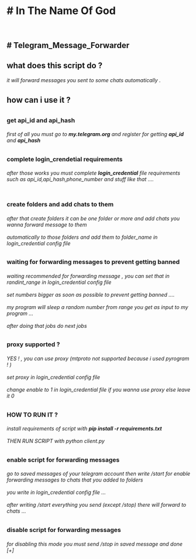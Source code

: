 <h1># In The Name Of God</h1><br>
<h2># Telegram_Message_Forwarder</h2>
<h2>what does this script do ?</h2>
<h6>it will forward messages you sent to some chats automatically .</h6>
<h2>how can i use it ?</h2>
<h6>
<h3> get api_id and api_hash </h3>
<h6>
first of all you must go to <b>my.telegram.org</b> and register for getting <b>api_id</b> and <b>api_hash</b><br>
</h6>
<h3> complete login_crendetial requirements </h3>
<h6>
after those works you must complete <b>login_credential</b> file requirements such as api_id,api_hash,phone_number and stuff like that ....<br><br>
</h6>
<h3> create folders and add chats to them</h3>
<h6>
after that create folders it can be one folder or more and add chats you wanna forward message to them<br><br>automatically to those folders and add them to folder_name in login_credential config file
</h6>
<h3> waiting for forwarding messages to prevent getting banned </h3>
<h6>
waiting recommended for forwarding message , you can set that in randint_range in login_credential config file<br><br>
set numbers bigger as soon as possible to prevent getting banned ....<br><br>
my program will sleep a random number from range you get as input to my program ...<br><br>
after doing that jobs do next jobs
</h6>
<h3>proxy supported ? </h3>
<h6>YES ! , you can use proxy (mtproto not supported because i used pyrogram ! ) <br><br> set proxy in login_credential config file<br><br>
change enable to 1 in login_credential file if you wanna use proxy else leave it 0
</h6>
<h3> HOW TO RUN IT ? </h3>
<h6>install requirements of script with <b>pip install -r requirements.txt</b><br><br>
THEN RUN SCRIPT with python client.py </h6>
<h3>enable script for forwarding messages</h3>
<h6>
go to saved messages of your telegram account then write /start for enable forwarding messages to chats that you added to folders <br><br> you write in login_credential config file ...<br><br>
after writing /start everything you send (except /stop) there will forward to chats ...
</h6>
<h3>disable script for forwarding messages </h3>
<h6>
for disabling this mode you must send /stop in saved message and done [+]<br>
</h6>
</h6>